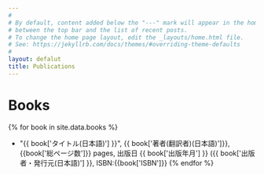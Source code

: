 ```yaml
---
#
# By default, content added below the "---" mark will appear in the home page
# between the top bar and the list of recent posts.
# To change the home page layout, edit the _layouts/home.html file.
# See: https://jekyllrb.com/docs/themes/#overriding-theme-defaults
#
layout: defalut
title: Publications
---
```


# Books

{% for book in site.data.books %}

- "{{ book['タイトル(日本語)'] }}", {{ book['著者(翻訳者)(日本語)']}}, {{book['総ページ数']}} pages, 出版日 {{ book['出版年月'] }} ({{ book['出版者・発行元(日本語)'] }}, ISBN:{{book['ISBN']}}
  {% endfor %}
